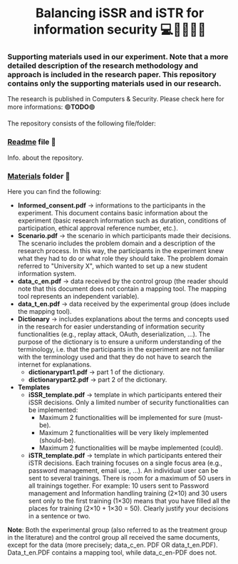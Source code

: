 <h1 align="center">
Balancing iSSR and iSTR for information security 💻🔐👨🏻‍💻
</h1> 

### Supporting materials used in our experiment. Note that a more detailed description of the research methodology and approach is included in the research paper. This repository contains only the supporting materials used in our research.

The research is published in Computers & Security. Please check here for more informations: 🟢**TODO**🟢

The repository consists of the following file/folder:

### [Readme](README.md) file 📜
Info. about the repository.

### [Materials](Materials) folder 📁

Here you can find the following:

- **Informed_consent.pdf** -> informations to the participants in the experiment. This document contains basic information about the experiment (basic research information such as duration, conditions of participation, ethical approval reference number, etc.).
- **Scenario.pdf** -> the scenario in which participants made their decisions. The scenario includes the problem domain and a description of the research process. In this way, the participants in the experiment knew what they had to do or what role they should take. The problem domain referred to "University X", which wanted to set up a new student information system.
- **data_c_en.pdf** -> data received by the control group (the reader should note that this document does not contain a mapping tool. The mapping tool represents an independent variable). 
- **data_t_en.pdf** -> data received by the experimental group (does include the mapping tool).
- **Dictionary** -> includes explanations about the terms and concepts used in the research for easier understanding of information security functionalities (e.g., replay attack, OAuth, deserialization, ...). The purpose of the dictionary is to ensure a uniform understanding of the terminology, i.e. that the participants in the experiment are not familiar with the terminology used and that they do not have to search the internet for explanations.
  - **dictionarypart1.pdf** -> part 1 of the dictionary. 
  - **dictionarypart2.pdf** -> part 2 of the dictionary.
- **Templates**
  - **iSSR_template.pdf** -> template in which participants entered their iSSR decisions. Only a limited number of security functionalities can be implemented:
    - Maximum 2 functionalities will be implemented for sure (must-be).
    - Maximum 2 functionalities will be very likely implemented (should-be).
    - Maximum 2 functionalities will be maybe implemented (could).
  - **iSTR_template.pdf** -> template in which participants entered their iSTR decisions. Each training focuses on a single focus area (e.g., password management, email use, ...). An individual user can be sent to several trainings. There is room for a maximum of 50 users in all trainings together. For example: 10 users sent to Password management and Information handling training (2×10) and 30 users sent only to the first training (1×30) means that you have filled all the places for training (2×10 + 1×30 = 50). Clearly justify your decisions in a sentence or two.

**Note**: Both the experimental group (also referred to as the treatment group in the literature) and the control group all received the same documents, except for the data (more precisely; data_c_en. PDF OR data_t_en.PDF). Data_t_en.PDF contains a mapping tool, while data_c_en-PDF does not.
